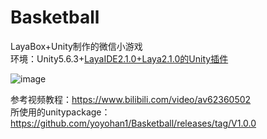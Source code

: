# Basketball
LayaBox+Unity制作的微信小游戏  
环境：Unity5.6.3+[LayaIDE2.1.0+Laya2.1.0的Unity插件](https://ldc2.layabox.com/layadownload/?type=layaairide-LayaAir%20IDE%202.1.0)

![image](https://github.com/yoyohan1/Basketball/blob/master/basketball.gif)

参考视频教程：https://www.bilibili.com/video/av62360502  
所使用的unitypackage：https://github.com/yoyohan1/Basketball/releases/tag/V1.0.0

